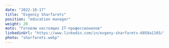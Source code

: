 ```yaml
---
date: "2022-10-17"
title: "Evgeniy Sharfarets"
position: "education manager"
weight: 20
moto: "Готовлю настоящих IT-профессионалов"
linkedinUrl: "https://www.linkedin.com/in/evgeny-sharfarets-6858a1103/" 
photo: "sharfarets.webp"
---
```

